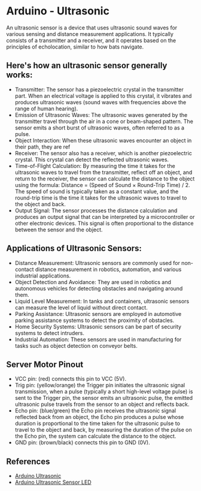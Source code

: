 # Arduino - Ultrasonic

An ultrasonic sensor is a device that uses ultrasonic sound waves for various sensing and distance measurement applications. It typically consists of a transmitter and a receiver, and it operates based on the principles of echolocation, similar to how bats navigate. 

## Here's how an ultrasonic sensor generally works:

- Transmitter: The sensor has a piezoelectric crystal in the transmitter part. When an electrical voltage is applied to this crystal, it vibrates and produces ultrasonic waves (sound waves with frequencies above the range of human hearing).
- Emission of Ultrasonic Waves: The ultrasonic waves generated by the transmitter travel through the air in a cone or beam-shaped pattern. The sensor emits a short burst of ultrasonic waves, often referred to as a pulse.
- Object Interaction: When these ultrasonic waves encounter an object in their path, they are ref
- Receiver: The sensor also has a receiver, which is another piezoelectric crystal. This crystal can detect the reflected ultrasonic waves.
- Time-of-Flight Calculation: By measuring the time it takes for the ultrasonic waves to travel from the transmitter, reflect off an object, and return to the receiver, the sensor can calculate the distance to the object using the formula: Distance = (Speed of Sound × Round-Trip Time) / 2. The speed of sound is typically taken as a constant value, and the round-trip time is the time it takes for the ultrasonic waves to travel to the object and back.
- Output Signal: The sensor processes the distance calculation and produces an output signal that can be interpreted by a microcontroller or other electronic devices. This signal is often proportional to the distance between the sensor and the object.

## Applications of Ultrasonic Sensors:

- Distance Measurement: Ultrasonic sensors are commonly used for non-contact distance measurement in robotics, automation, and various industrial applications.
- Object Detection and Avoidance: They are used in robotics and autonomous vehicles for detecting obstacles and navigating around them.
- Liquid Level Measurement: In tanks and containers, ultrasonic sensors can measure the level of liquid without direct contact.
- Parking Assistance: Ultrasonic sensors are employed in automotive parking assistance systems to detect the proximity of obstacles.
- Home Security Systems: Ultrasonic sensors can be part of security systems to detect intruders.
- Industrial Automation: These sensors are used in manufacturing for tasks such as object detection on conveyor belts.

## Server Motor Pinout

- VCC pin: (red) connects this pin to VCC (5V).
- Trig pin: (yellow/orange) the Trigger pin initiates the ultrasonic signal transmission, when a pulse (typically a short high-level voltage pulse) is sent to the Trigger pin, the sensor emits an ultrasonic pulse, the emitted ultrasonic pulse travels from the sensor to an object and reflects back.
- Echo pin: (blue/green) the Echo pin receives the ultrasonic signal reflected back from an object, the Echo pin produces a pulse whose duration is proportional to the time taken for the ultrasonic pulse to travel to the object and back, by measuring the duration of the pulse on the Echo pin, the system can calculate the distance to the object.
- GND pin: (brown/black) connects this pin to GND (0V).

## References

- [Arduino Ultrasonic](https://docs-arduino-cc.translate.goog/built-in-examples/sensors/Ping?_x_tr_sl=en&_x_tr_tl=id&_x_tr_hl=id&_x_tr_pto=tc)
- [Arduino Ultrasonic Sensor LED](https://arduinogetstarted.com/tutorials/arduino-ultrasonic-sensor-led)